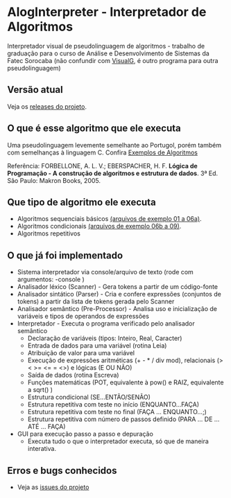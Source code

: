 # AlogInterpreter - Interpretador de Algoritmos
Interpretador visual de pseudolinguagem de algoritmos - trabalho de graduação
para o curso de Análise e Desenvolvimento de Sistemas da Fatec Sorocaba 
(não confundir com [VisualG](http://visualg3.com.br/), é outro programa para outra pseudolinguagem)

## Versão atual
Veja os [releases do projeto](https://github.com/cslclaman/AlogInterpreter/releases).

## O que é esse algoritmo que ele executa
Uma pseudolinguagem levemente semelhante ao Portugol, porém também com semelhanças à linguagem C.
Confira [Exemplos de Algoritmos](https://github.com/cslclaman/AlogInterpreter/tree/master/exemplos_algoritmos)

Referência: FORBELLONE, A. L. V.; EBERSPACHER, H. F. __Lógica de Programação - A construção de algoritmos e estrutura de dados__. 3ª Ed. São Paulo: Makron Books, 2005.

## Que tipo de algoritmo ele executa
* Algoritmos sequenciais básicos [(arquivos de exemplo 01 a 06a)](https://github.com/cslclaman/AlogInterpreter/tree/master/exemplos_algoritmos).
* Algoritmos condicionais [(arquivos de exemplo 06b a 09)](https://github.com/cslclaman/AlogInterpreter/tree/master/exemplos_algoritmos).
* Algoritmos repetitivos

## O que já foi implementado
* Sistema interpretador via console/arquivo de texto (rode com argumentos: -console <NOME DO ARQUIVO>)
* Analisador léxico (Scanner) - Gera tokens a partir de um código-fonte
* Analisador sintático (Parser) - Cria e confere expressões (conjuntos de tokens) a partir da lista de tokens gerada pelo Scanner
* Analisador semântico (Pre-Processor) - Analisa uso e inicialização de variáveis e tipos de operandos de expressões
* Interpretador - Executa o programa verificado pelo analisador semântico
    * Declaração de variáveis (tipos: Inteiro, Real, Caracter)
    * Entrada de dados para uma variável (rotina Leia)
    * Atribuição de valor para uma variável
    * Execução de expressões aritméticas (+ - * / div mod), relacionais (> < >= <= = <>) e lógicas (E OU NÃO)
    * Saída de dados (rotina Escreva)
    * Funções matemáticas (POT, equivalente à pow() e RAIZ, equivalente a sqrt() )
    * Estrutura condicional (SE...ENTÃO/SENÃO)
    * Estrutura repetitiva com teste no início (ENQUANTO...FAÇA)
    * Estrutura repetitiva com teste no final (FAÇA ... ENQUANTO...;)
    * Estrutura repetitiva com número de passos definido (PARA ... DE ... ATÉ ... FAÇA)
* GUI para execução passo a passo e depuração 
    * Executa tudo o que o interpretador executa, só que de maneira interativa.

## Erros e bugs conhecidos
* Veja as [issues do projeto](https://github.com/cslclaman/AlogInterpreter/issues)
